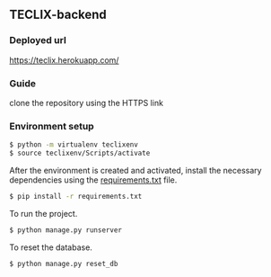 ## TECLIX-backend
### Deployed url
https://teclix.herokuapp.com/
### Guide
clone the repository using the HTTPS link
### Environment setup
```bash
$ python -m virtualenv teclixenv
$ source teclixenv/Scripts/activate
```
After the environment is created and activated, install the necessary dependencies using the [requirements.txt](requirements.txt) file.
```bash
$ pip install -r requirements.txt 
```
To run the project.
```bash
$ python manage.py runserver 
```
To reset the database.
```bash
$ python manage.py reset_db 
```
